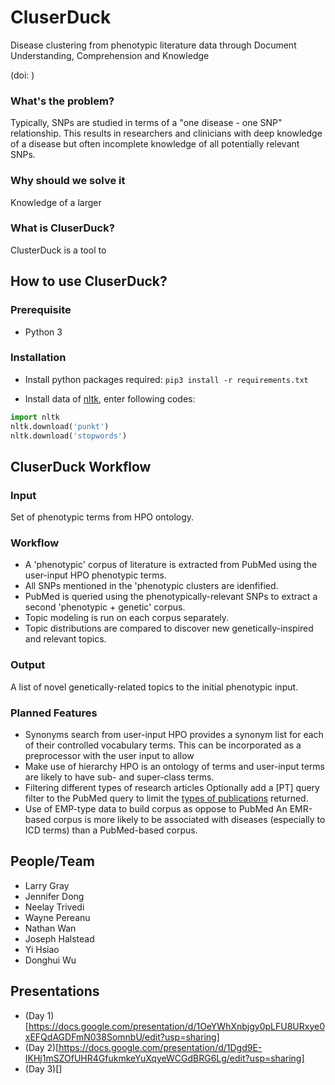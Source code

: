 # CluserDuck
Disease clustering from phenotypic literature data through Document Understanding, Comprehension and Knowledge

(doi: )


### What's the problem?
Typically, SNPs are studied in terms of a "one disease - one SNP" relationship. This results in researchers and clinicians with deep knowledge of a disease but often incomplete knowledge of all potentially relevant SNPs.

### Why should we solve it

Knowledge of a larger 

### What is CluserDuck?

ClusterDuck is a tool to 


## How to use CluserDuck?

### Prerequisite

- Python 3

### Installation
- Install python packages required: `pip3 install -r requirements.txt`

- Install data of [nltk](https://www.nltk.org/index.html), enter following codes:
``` python
import nltk
nltk.download('punkt')
nltk.download('stopwords')
```


## CluserDuck Workflow

### Input

Set of phenotypic terms from HPO ontology.

### Workflow

* A 'phenotypic' corpus of literature is extracted from PubMed using the user-input HPO phenotypic terms.
* All SNPs mentioned in the 'phenotypic clusters are idenfified.
* PubMed is queried using the phenotypically-relevant SNPs to extract a second 'phenotypic + genetic' corpus.
* Topic modeling is run on each corpus separately.
* Topic distributions are compared to discover new genetically-inspired and relevant topics.

### Output

A list of novel genetically-related topics to the initial phenotypic input.

### Planned Features

* Synonyms search from user-input
   HPO provides a synonym list for each of their controlled vocabulary terms. This can be incorporated as a preprocessor with the user input to allow
* Make use of hierarchy
   HPO is an ontology of terms and user-input terms are likely to have sub- and super-class terms.
* Filtering different types of research articles
   Optionally add a [PT] query filter to the PubMed query to limit the [types of publications](https://www.ncbi.nlm.nih.gov/books/NBK3827/table/pubmedhelp.T.publication_types/?report=objectonly) returned.
* Use of EMP-type data to build corpus as oppose to PubMed
   An EMR-based corpus is more likely to be associated with diseases (especially to ICD terms) than a PubMed-based corpus.


## People/Team

* Larry Gray
* Jennifer Dong
* Neelay Trivedi
* Wayne Pereanu
* Nathan Wan
* Joseph Halstead
* Yi Hsiao
* Donghui Wu


## Presentations

* (Day 1)[https://docs.google.com/presentation/d/1OeYWhXnbjgy0pLFU8URxye0xEFQdAGDFmN038SomnbU/edit?usp=sharing]
* (Day 2)[https://docs.google.com/presentation/d/1Dgd9E-IKHj1mSZOfUHR4GfukmkeYuXqyeWCGdBRG6Lg/edit?usp=sharing]
* (Day 3)[]